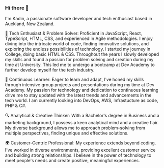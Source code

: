 ### Hi there 👋

I'm Kadin, a passionate software developer and tech enthusiast based in Auckland, New Zealand.

🚀 Tech Enthusiast & Problem Solver: Proficient in JavaScript, React, TypeScript, HTML, CSS, and experienced in Agile methodologies. I enjoy diving into the intricate world of code, finding innovative solutions, and exploring the endless possibilities of technology. I started my journey in College, doing basic HTML & CSS. Throughout the years I slowly developed my skills and found a passion for problem solving and creation during my time at University. This led me to undergo a bootcamp at Dev Academy to further develop myself for the tech industry.

🌱 Continuous Learner: Eager to learn and adapt, I've honed my skills through intensive group projects and presentations during my time at Dev Academy. My passion for technology and dedication to continuous learning drive me to stay updated with the latest trends and advancements in the tech world. I am currently looking into DevOps, AWS, Infrastucture as code, PHP & C#.

🔍 Analytical & Creative Thinker: With a Bachelor's degree in Business and a marketing background, I possess a keen analytical mind and a creative flair. My diverse background allows me to approach problem-solving from multiple perspectives, finding unique and effective solutions.

🌍 Customer-Centric Professional: My experience extends beyond coding. I've worked in diverse environments, providing excellent customer service and building strong relationships. I believe in the power of technology to meet people's needs and create positive, meaningful experiences.
